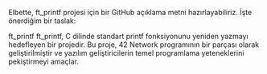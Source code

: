 
Elbette, ft_printf projesi için bir GitHub açıklama metni hazırlayabiliriz. İşte önerdiğim bir taslak:

ft_printf
ft_printf, C dilinde standart printf fonksiyonunu yeniden yazmayı hedefleyen bir projedir. Bu proje, 42 Network programının bir parçası olarak geliştirilmiştir ve yazılım geliştiricilerin temel programlama yeteneklerini pekiştirmeyi amaçlar.
